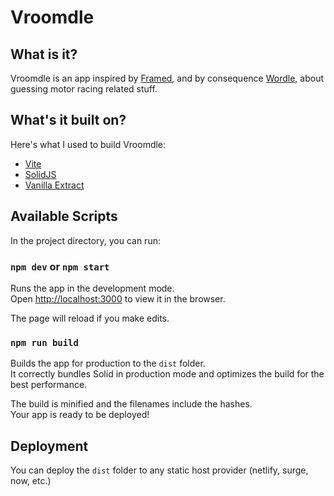 # Vroomdle

## What is it?

Vroomdle is an app inspired by [Framed](https://framed.wtf/), and by consequence [Wordle](https://www.nytimes.com/games/wordle/index.html), about guessing motor racing related stuff.

## What's it built on?

Here's what I used to build Vroomdle:
- [Vite](https://vitejs.dev/)
- [SolidJS](https://solidjs.com)
- [Vanilla Extract](https://github.com/seek-oss/vanilla-extract#globalstyle)

## Available Scripts

In the project directory, you can run:

### `npm dev` or `npm start`

Runs the app in the development mode.<br>
Open [http://localhost:3000](http://localhost:3000) to view it in the browser.

The page will reload if you make edits.<br>

### `npm run build`

Builds the app for production to the `dist` folder.<br>
It correctly bundles Solid in production mode and optimizes the build for the best performance.

The build is minified and the filenames include the hashes.<br>
Your app is ready to be deployed!

## Deployment

You can deploy the `dist` folder to any static host provider (netlify, surge, now, etc.)
